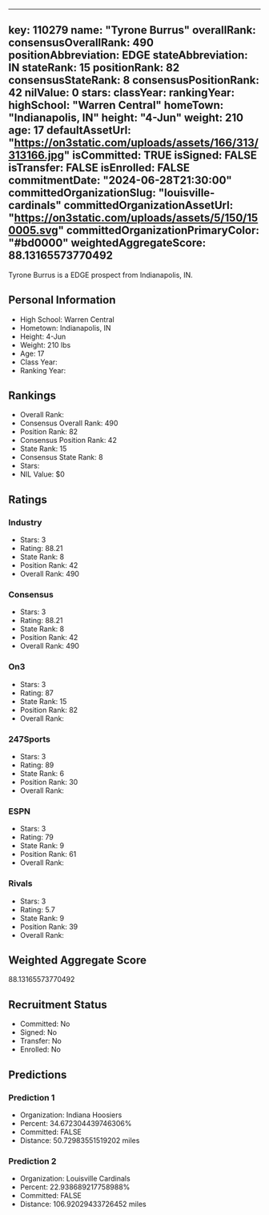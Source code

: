 ---
  key: 110279
  name: "Tyrone Burrus"
  overallRank: 
  consensusOverallRank: 490
  positionAbbreviation: EDGE
  stateAbbreviation: IN
  stateRank: 15
  positionRank: 82
  consensusStateRank: 8
  consensusPositionRank: 42
  nilValue: 0
  stars: 
  classYear: 
  rankingYear: 
  highSchool: "Warren Central"
  homeTown: "Indianapolis, IN"
  height: "4-Jun"
  weight: 210
  age: 17
  defaultAssetUrl: "https://on3static.com/uploads/assets/166/313/313166.jpg"
  isCommitted: TRUE
  isSigned: FALSE
  isTransfer: FALSE
  isEnrolled: FALSE
  commitmentDate: "2024-06-28T21:30:00"
  committedOrganizationSlug: "louisville-cardinals"
  committedOrganizationAssetUrl: "https://on3static.com/uploads/assets/5/150/150005.svg"
  committedOrganizationPrimaryColor: "#bd0000"
  weightedAggregateScore: 88.13165573770492
  ---
  
  Tyrone Burrus is a EDGE prospect from Indianapolis, IN.
  
  ## Personal Information
  - High School: Warren Central
  - Hometown: Indianapolis, IN
  - Height: 4-Jun
  - Weight: 210 lbs
  - Age: 17
  - Class Year: 
  - Ranking Year: 
  
  ## Rankings
  - Overall Rank: 
  - Consensus Overall Rank: 490
  - Position Rank: 82
  - Consensus Position Rank: 42
  - State Rank: 15
  - Consensus State Rank: 8
  - Stars: 
  - NIL Value: $0
  
  ## Ratings
  
  ### Industry
  - Stars: 3
  - Rating: 88.21
  - State Rank: 8
  - Position Rank: 42
  - Overall Rank: 490
  
  ### Consensus
  - Stars: 3
  - Rating: 88.21
  - State Rank: 8
  - Position Rank: 42
  - Overall Rank: 490
  
  ### On3
  - Stars: 3
  - Rating: 87
  - State Rank: 15
  - Position Rank: 82
  - Overall Rank: 
  
  ### 247Sports
  - Stars: 3
  - Rating: 89
  - State Rank: 6
  - Position Rank: 30
  - Overall Rank: 
  
  ### ESPN
  - Stars: 3
  - Rating: 79
  - State Rank: 9
  - Position Rank: 61
  - Overall Rank: 
  
  ### Rivals
  - Stars: 3
  - Rating: 5.7
  - State Rank: 9
  - Position Rank: 39
  - Overall Rank: 
  
  ## Weighted Aggregate Score
  88.13165573770492
  
  ## Recruitment Status
  - Committed: No
  - Signed: No
  - Transfer: No
  - Enrolled: No
  
  
  
  ## Predictions
  
  ### Prediction 1
  - Organization: Indiana Hoosiers
  - Percent: 34.672304439746306%
  - Committed: FALSE
  - Distance: 50.72983551519202 miles
  
  ### Prediction 2
  - Organization: Louisville Cardinals
  - Percent: 22.938689217758988%
  - Committed: FALSE
  - Distance: 106.92029433726452 miles
  